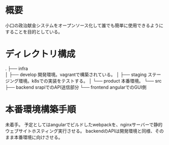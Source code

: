 # 概要

  小口の政治献金システムをオープンソース化して誰でも簡単に使用できるようにすることを目的としている。

# ディレクトリ構成
.
├── infra  
│   ├── develop 開発環境。vagrantで構築されている。 
│   ├── staging ステージング環境。k8sでの実装をテストする。 
│   └── product 本番環境。 
└── src 
    ├── backend srapiでのAPI送信部分 
    └── frontend angularでのGUI側 




# 本番環境構築手順
  未着手。
  予定としてはangularでビルドしたwebpackを、nginxサーバーで静的ウェブサイトホスティング実行させる。
  backendのAPIは開発環境と同様、そのまま本番環境に向けさせる。


